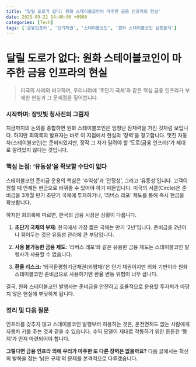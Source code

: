 ```yaml
---
title: "달릴 도로가 없다: 원화 스테이블코인이 마주한 금융 인프라의 현실"
date: 2025-09-22 14:40:00 +0900
categories: [Tech]
tags: ['금융인프라', '단기채권', '스테이블코인', '원화 스테이블코인 심층분석']
---
```


# 달릴 도로가 없다: 원화 스테이블코인이 마주한 금융 인프라의 현실

> 미국의 사례와 비교하며, 우리나라에 '초단기 국채'와 같은 핵심 금융 인프라가 부재한 현실과 그 문제점을 짚어봅니다.

### 시작하며: 장밋빛 청사진의 그림자

지금까지의 논의를 종합하면 원화 스테이블코인은 엄청난 잠재력을 가진 것처럼 보입니다. 하지만 회의록의 발표자는 바로 이 지점에서 현실의 ‘장벽’을 경고합니다. 멋진 자동차(스테이블코인)는 준비되었지만, 정작 그 차가 달려야 할 ‘도로(금융 인프라)’가 제대로 깔려있지 않다는 것입니다.

### 핵심 논점: ‘유동성’을 확보할 수단이 없다

스테이블코인 준비금 운용의 핵심은 ‘수익성’과 ‘안정성’, 그리고 ‘유동성’입니다. 고객이 원할 때 언제든 현금으로 바꿔줄 수 있어야 하기 때문입니다. 미국의 서클(Circle)은 준비금을 3개월 만기 초단기 국채에 투자하거나, ‘리버스 레포’ 제도를 통해 즉시 현금을 확보합니다.

하지만 회의록에 따르면, 한국의 금융 시장은 상황이 다릅니다.

1.  **초단기 국채의 부재:** 한국에서 가장 짧은 국채는 만기 ‘2년’입니다. 준비금을 2년이나 묶어두는 것은 유동성 관리에 큰 부담입니다.

2.  **사용 불가능한 금융 제도:** ‘리버스 레포’와 같은 유용한 금융 제도는 스테이블코인 발행사가 사용할 수 없습니다.

3.  **환율 리스크:** ‘외국환평형기금채권(외평채)’은 단기 채권이지만 외화 기반이라 원화 스테이블코인 준비금으로 사용하기엔 환율 변동 위험이 너무 큽니다.

결국, 원화 스테이블코인 발행사는 준비금을 안전하고 효율적으로 운용할 투자처가 마땅치 않은 현실에 부딪히게 됩니다.

### 정리 및 다음 질문

인프라를 갖추지 않고 스테이블코인 발행부터 허용하는 것은, 운전면허도 없는 사람에게 자동차 키를 주는 것과 같을 수 있습니다. 수익 모델이 제대로 작동하기 위한 튼튼한 ‘둥지’가 먼저 마련되어야 합니다.

**그렇다면 금융 인프라 외에 우리가 마주한 또 다른 장벽은 없을까요?** 다음 글에서는 혁신의 발목을 잡는 ‘낡은 규제’의 문제를 본격적으로 다루겠습니다.
